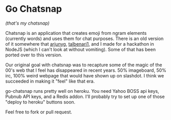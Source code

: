 Go Chatsnap
========
*(that's my chatsnap)*

Chatsnap is an application that creates emoji from ngram elements (currently words) and uses them for chat purposes.
There is an old version of it somewhere that [arjunyg](https://github.com/arjunyg), [talbenari1](https://github.com/talbenari1), and I made for a hackathon in NodeJS (which I can't look at without vomiting). Some of that has been ported over to this version.

Our original goal with chatsnap was to recapture some of the magic of the 00's web that I feel has disappeared in recent years. 
50% imageboard, 50% irc, 100% weird webpage that would have shown up on slashdot.
I think we succeeded in making it "feel" like that era.

go-chatsnap runs pretty well on heroku. You need Yahoo BOSS api keys, Pubnub API keys, and a Redis addon. I'll probably try to set up one of those "deploy to heroku" buttons soon.


Feel free to fork or pull request.
